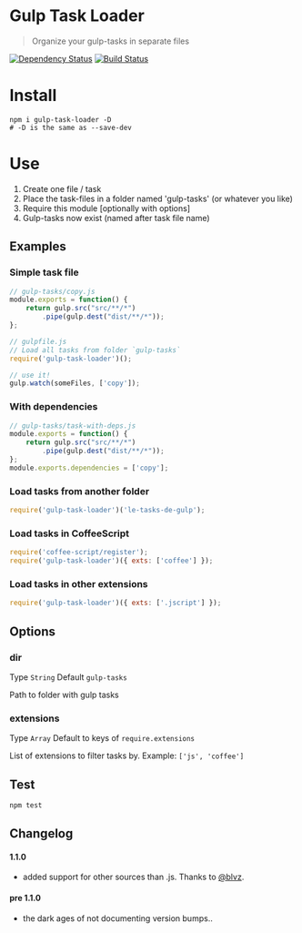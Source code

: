 Gulp Task Loader
================

> Organize your gulp-tasks in separate files

[![Dependency Status](https://david-dm.org/hontas/gulp-task-loader.svg)](https://david-dm.org/hontas/gulp-task-loader)
[![Build Status](https://travis-ci.org/hontas/gulp-task-loader.svg?branch=master)](https://travis-ci.org/hontas/gulp-task-loader)

# Install

```shell
npm i gulp-task-loader -D
# -D is the same as --save-dev
```

# Use

1. Create one file / task
2. Place the task-files in a folder named 'gulp-tasks' (or whatever you like)
3. Require this module [optionally with options]
4. Gulp-tasks now exist (named after task file name)

## Examples

### Simple task file
```js
// gulp-tasks/copy.js
module.exports = function() {
	return gulp.src("src/**/*")
		.pipe(gulp.dest("dist/**/*"));
};
```

```js
// gulpfile.js
// Load all tasks from folder `gulp-tasks`
require('gulp-task-loader')();

// use it!
gulp.watch(someFiles, ['copy']);
```

### With dependencies
```js
// gulp-tasks/task-with-deps.js
module.exports = function() {
    return gulp.src("src/**/*")
        .pipe(gulp.dest("dist/**/*"));
};
module.exports.dependencies = ['copy'];
```

### Load tasks from another folder
```js
require('gulp-task-loader')('le-tasks-de-gulp');
```

### Load tasks in CoffeeScript
```js
require('coffee-script/register');
require('gulp-task-loader')({ exts: ['coffee'] });
```

### Load tasks in other extensions
```js
require('gulp-task-loader')({ exts: ['.jscript'] });
```

## Options

### dir
Type `String` Default `gulp-tasks`

Path to folder with gulp tasks

### extensions
Type `Array` Default to keys of `require.extensions`

List of extensions to filter tasks by. Example: `['js', 'coffee']`

## Test

```sh
npm test
```

## Changelog

#### 1.1.0

* added support for other sources than .js. Thanks to [@blvz](https://github.com/blvz).

#### pre 1.1.0

* the dark ages of not documenting version bumps..
